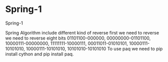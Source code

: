 # Spring-1
Spring-1

Spring Algorithm include different kind of reverse first we need to reverse we need to reverse eight bits 01101100-000000, 00000000-01101100, 10000111-00000000, 11111111-10000111, 00011011-01010101, 10000111-10101010, 10000111-10101010, 10101010-10101010 To use paq we need to pip install cython and pip install paq.
